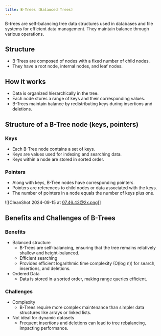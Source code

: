 ```yaml
---
title: B-Trees (Balanced Trees)
---
```


B-trees are self-balancing tree data structures used in databases and file systems for efficient data management.
They maintain balance through various operations.

## Structure
- B-Trees are composed of nodes with a fixed number of child nodes.
- They have a root node, internal nodes, and leaf nodes.

## How it works
- Data is organized hierarchically in the tree.
- Each node stores a range of keys and their corresponding values.
- B-Trees maintain balance by redistributing keys during insertions and deletions.

## Structure of a B-Tree node (keys, pointers)
### Keys
- Each B-Tree node contains a set of keys.
- Keys are values used for indexing and searching data.
- Keys within a node are stored in sorted order.

### Pointers
- Along with keys, B-Tree nodes have corresponding pointers.
- Pointers are references to child nodes or data associated with the keys.
- The number of pointers in a node equals the number of keys plus one.

![[CleanShot 2024-09-15 at 07.46.43@2x.png]]

## Benefits and Challenges of B-Trees
### Benefits
- Balanced structure
	- B-Trees are self-balancing, ensuring that the tree remains relatively shallow and height-balanced.
	- Efficient searching
	- Provides efficient logarithmic time complexity (O(log n)) for search, insertions, and deletions.
- Ordered Data
	- Data is stored in a sorted order, making range queries efficient.
### Challenges
- Complexity
	- B-Trees require more complex maintenance than simpler data structures like arrays or linked lists.
- Not ideal for dynamic datasets
	- Frequent insertions and deletions can lead to tree rebalancing, impacting performance.